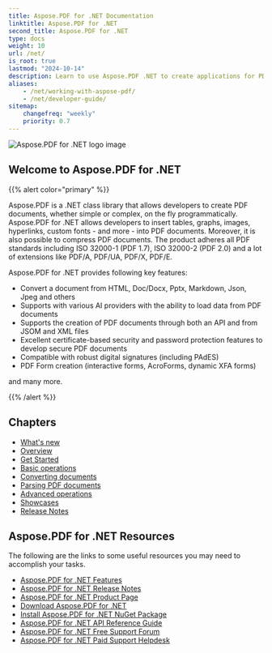 ```yaml
---
title: Aspose.PDF for .NET Documentation
linktitle: Aspose.PDF for .NET
second_title: Aspose.PDF for .NET
type: docs
weight: 10
url: /net/
is_root: true
lastmod: "2024-10-14"
description: Learn to use Aspose.PDF .NET to create applications for PDF documents processing on any platform using C#, VB. Browse tutorials, sample code, and more.
aliases:
    - /net/working-with-aspose-pdf/
    - /net/developer-guide/           
sitemap:
    changefreq: "weekly"
    priority: 0.7
---
```

![Aspose.PDF for .NET logo image](aspose_pdf-for-net.png)

## Welcome to Aspose.PDF for .NET

{{% alert color="primary" %}}

Aspose.PDF is a .NET class library that allows developers to create PDF documents, whether simple or complex, on the fly programmatically. Aspose.PDF for .NET allows developers to insert tables, graphs, images, hyperlinks, custom fonts - and more - into PDF documents. Moreover, it is also possible to compress PDF documents. The product adheres all PDF standards including ISO 32000-1 (PDF 1.7), ISO 32000-2 (PDF 2.0)
and a lot of extensions like PDF/A, PDF/UA, PDF/X, PDF/E.

Aspose.PDF for .NET provides following key features:

- Convert a document from HTML, Doc/Docx, Pptx, Markdown, Json, Jpeg and others
- Supports with various AI providers with the ability to load data from PDF documents
- Supports the creation of PDF documents through both an API and from JSOM and XML files
- Excellent certificate-based security and password protection features to develop secure PDF documents
- Compatible with robust digital signatures (including PAdES)
- PDF Form creation (interactive forms, AcroForms, dynamic XFA forms)

and many more.

{{% /alert %}}

## Chapters

- [What's new](/pdf/net/whatsnew/)
- [Overview](/pdf/net/overview/)
- [Get Started](/pdf/net/get-started/)
- [Basic operations](/pdf/net/basic-operations/)
- [Converting documents](/pdf/net/converting/)
- [Parsing PDF documents](/pdf/net/parsing/)
- [Advanced operations](/pdf/net/advanced-operations/)
- [Showcases](/pdf/net/showcases/)
- [Release Notes](https://releases.aspose.com/pdf/net/release-notes/)

## Aspose.PDF for .NET Resources

The following are the links to some useful resources you may need to accomplish your tasks.

- [Aspose.PDF for .NET Features](/pdf/net/key-features/)
- [Aspose.PDF for .NET Release Notes](https://releases.aspose.com/pdf/net/release-notes/)
- [Aspose.PDF for .NET Product Page](https://products.aspose.com/pdf/net/)
- [Download Aspose.PDF for .NET](https://releases.aspose.com/pdf/net/)
- [Install Aspose.PDF for .NET NuGet Package](https://www.nuget.org/packages/Aspose.PDF/)
- [Aspose.PDF for .NET API Reference Guide](https://reference.aspose.com/pdf/net)
- [Aspose.PDF for .NET Free Support Forum](https://forum.aspose.com/c/pdf/10)
- [Aspose.PDF for .NET Paid Support Helpdesk](https://helpdesk.aspose.com/)
